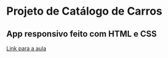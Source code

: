 # Projeto de Catálogo de Carros

## App responsivo feito com HTML e CSS

[Link para a aula](https://www.youtube.com/watch?v=WzO5QlkjVLA&list=WL&index=4&t=2764s)